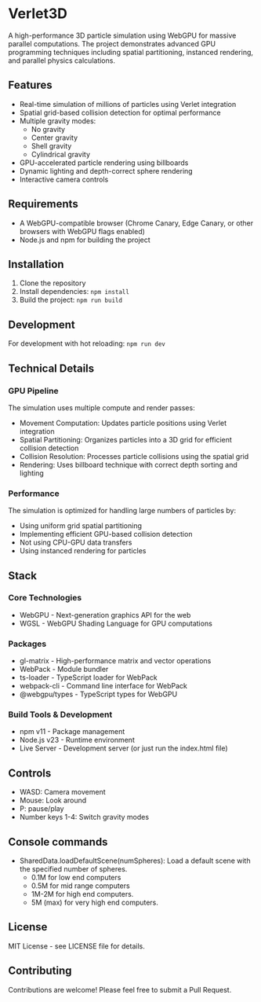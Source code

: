 # Verlet3D

A high-performance 3D particle simulation using WebGPU for massive parallel computations. The project demonstrates advanced GPU programming techniques including spatial partitioning, instanced rendering, and parallel physics calculations.

## Features
- Real-time simulation of millions of particles using Verlet integration
- Spatial grid-based collision detection for optimal performance
- Multiple gravity modes:
  - No gravity
  - Center gravity 
  - Shell gravity
  - Cylindrical gravity
- GPU-accelerated particle rendering using billboards
- Dynamic lighting and depth-correct sphere rendering
- Interactive camera controls

## Requirements
- A WebGPU-compatible browser (Chrome Canary, Edge Canary, or other browsers with WebGPU flags enabled)
- Node.js and npm for building the project

## Installation
1. Clone the repository
2. Install dependencies: `npm install`
3. Build the project: `npm run build`

## Development
For development with hot reloading: `npm run dev`

## Technical Details

### GPU Pipeline
The simulation uses multiple compute and render passes:
- Movement Computation: Updates particle positions using Verlet integration
- Spatial Partitioning: Organizes particles into a 3D grid for efficient collision detection
- Collision Resolution: Processes particle collisions using the spatial grid
- Rendering: Uses billboard technique with correct depth sorting and lighting

### Performance
The simulation is optimized for handling large numbers of particles by:
- Using uniform grid spatial partitioning
- Implementing efficient GPU-based collision detection
- Not using CPU-GPU data transfers
- Using instanced rendering for particles

## Stack

### Core Technologies
- WebGPU - Next-generation graphics API for the web
- WGSL - WebGPU Shading Language for GPU computations

### Packages
- gl-matrix - High-performance matrix and vector operations
- WebPack - Module bundler
- ts-loader - TypeScript loader for WebPack
- webpack-cli - Command line interface for WebPack
- @webgpu/types - TypeScript types for WebGPU

### Build Tools & Development

- npm v11 - Package management
- Node.js v23 - Runtime environment
- Live Server - Development server (or just run the index.html file)

## Controls
- WASD: Camera movement
- Mouse: Look around
- P: pause/play
- Number keys 1-4: Switch gravity modes

## Console commands
- SharedData.loadDefaultScene(numSpheres): Load a default scene with the specified number of spheres.
    - 0.1M for low end computers
    - 0.5M for mid range computers
    - 1M-2M for high end computers.
    - 5M (max) for very high end computers.

## License
MIT License - see LICENSE file for details.

## Contributing
Contributions are welcome! Please feel free to submit a Pull Request.
